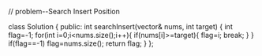 // problem--Search Insert Position

class Solution {
public:
    int searchInsert(vector<int>& nums, int target) {
        int flag=-1;
        for(int i=0;i<nums.size();i++){
            if(nums[i]>=target){
                flag=i;
                break;
            }
        }
        if(flag==-1)    flag=nums.size();
        return flag;
    }
};
